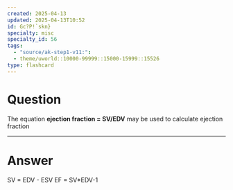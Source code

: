 ```yaml
---
created: 2025-04-13
updated: 2025-04-13T10:52
id: Gc?P!`skn}
specialty: misc
specialty_id: 56
tags:
  - "source/ak-step1-v11:": 
  - theme/uworld::10000-99999::15000-15999::15526
type: flashcard
---
```


# Question
The equation **ejection fraction = SV/EDV** may be used to calculate ejection fraction

---

# Answer
SV = EDV - ESV EF = SV*EDV-1